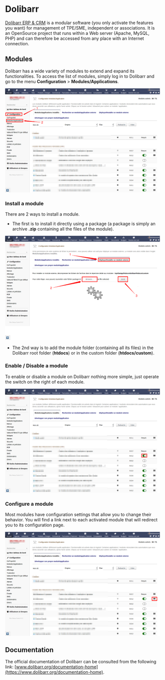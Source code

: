 # Dolibarr

[Dolibarr ERP & CRM](https://www.dolibarr.org/) is a modular software (you only activate the features you want) for management of TPE/SME, independent or associations. It is an OpenSource project that runs within a Web server (Apache, MySQL, PHP) and can therefore be accessed from any place with an Internet connection.

## Modules

Dolibarr has a wide variety of modules to extend and expand its functionalities. To access the list of modules, simply log in to Dolibarr and go to the menu **Configuration** > **Modules/Applications**.

![modules](../images/dolibarr/modules.png)

### Install a module

There are 2 ways to install a module.

- The first is to install it directly using a package (a package is simply an archive **.zip** containing all the files of the module).

![install_module](../images/dolibarr/install_module.png)

- The 2nd way is to add the module folder (containing all its files) in the Dolibarr root folder (**htdocs**) or in the custom folder (**htdocs/custom**).

### Enable / Disable a module

To enable or disable a module on Dolibarr nothing more simple, just operate the switch on the right of each module.

![enable_disable_module](../images/dolibarr/enable_disable_module.png)

### Configure a module

Most modules have configuration settings that allow you to change their behavior. You will find a link next to each activated module that will redirect you to its configuration page.

![module_config](../images/dolibarr/module_config.png)

## Documentation

The official documentation of Dolibarr can be consulted from the following link: [www.dolibarr.org/documentation-home](https://www.dolibarr.org/documentation-home).
